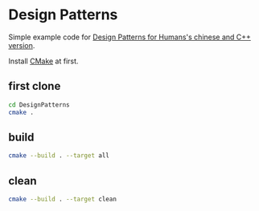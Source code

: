 # Design Patterns

Simple example code for [Design Patterns for Humans's chinese and C++ version](https://pushmind.org/2017/07/31/design-patterns-for-humans/).

Install [CMake](https://cmake.org/) at first.

## first clone

```sh
cd DesignPatterns
cmake .
```

## build

```sh
cmake --build . --target all
```

## clean

```sh
cmake --build . --target clean
```
